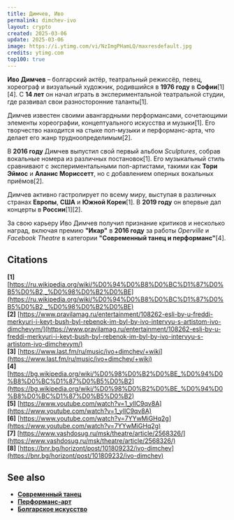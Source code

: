 ```yaml
---
title: Димчев, Иво
permalink: dimchev-ivo
layout: crypto
created: 2025-03-06
update: 2025-03-06
image: https://i.ytimg.com/vi/NzImgPHamLQ/maxresdefault.jpg
credits: ytimg.com
top100: true
---
```


**Иво Димчев** – болгарский актёр, театральный режиссёр, певец, хореограф и визуальный художник, родившийся в **1976 году** в **Софии**[1][4]. С **14 лет** он начал играть в экспериментальной театральной студии, где развивал свои разносторонние таланты[1].

Димчев известен своими авангардными перформансами, сочетающими элементы хореографии, концептуального искусства и музыки[1]. Его творчество находится на стыке поп-музыки и перформанс-арта, что делает его жанр трудноопределимым[2].

В **2016 году** Димчев выпустил свой первый альбом *Sculptures*, собрав вокальные номера из различных постановок[1]. Его музыкальный стиль сравнивают с экспериментальными поп-артистами, такими как **Тори Эймос** и **Аланис Мориссетт**, но с добавлением оперных вокальных приёмов[2].

Димчев активно гастролирует по всему миру, выступая в различных странах **Европы**, **США** и **Южной Кореи**[1]. В **2019 году** он впервые дал концерты в **России**[1][2].

За свою карьеру Иво Димчев получил признание критиков и несколько наград, включая премию **"Икар"** в **2016 году** за работы *Operville* и *Facebook Theatre* в категории **"Современный танец и перформанс"**[4].

## Citations

**[1]** [https://ru.wikipedia.org/wiki/%D0%94%D0%B8%D0%BC%D1%87%D0%B5%D0%B2,_%D0%98%D0%B2%D0%BE](https://ru.wikipedia.org/wiki/%D0%94%D0%B8%D0%BC%D1%87%D0%B5%D0%B2,_%D0%98%D0%B2%D0%BE)  
**[2]** [https://www.pravilamag.ru/entertainment/108262-esli-by-u-freddi-merkyuri-i-keyt-bush-byl-rebenok-im-byl-by-ivo-intervyu-s-artistom-ivo-dimchevym/](https://www.pravilamag.ru/entertainment/108262-esli-by-u-freddi-merkyuri-i-keyt-bush-byl-rebenok-im-byl-by-ivo-intervyu-s-artistom-ivo-dimchevym/)  
**[3]** [https://www.last.fm/ru/music/ivo+dimchev/+wiki](https://www.last.fm/ru/music/ivo+dimchev/+wiki)  
**[4]** [https://bg.wikipedia.org/wiki/%D0%98%D0%B2%D0%BE_%D0%94%D0%B8%D0%BC%D1%87%D0%B5%D0%B2](https://bg.wikipedia.org/wiki/%D0%98%D0%B2%D0%BE_%D0%94%D0%B8%D0%BC%D1%87%D0%B5%D0%B2)  
**[5]** [https://www.youtube.com/watch?v=1_ylIC9qv8A](https://www.youtube.com/watch?v=1_ylIC9qv8A)  
**[6]** [https://www.youtube.com/watch?v=7YYwMiGHq2g](https://www.youtube.com/watch?v=7YYwMiGHq2g)  
**[7]** [https://www.vashdosug.ru/msk/theatre/article/2568326/](https://www.vashdosug.ru/msk/theatre/article/2568326/)  
**[8]** [https://bnr.bg/horizont/post/101809232/ivo-dimchev](https://bnr.bg/horizont/post/101809232/ivo-dimchev)  

## See also

- **[Современный танец](https://ru.wikipedia.org/wiki/Современный_танец)**
- **[Перформанс-арт](https://ru.wikipedia.org/wiki/Перформанс)**
- **[Болгарское искусство](https://ru.wikipedia.org/wiki/Культура_Болгарии)**

<!-- Prompt:  
- Не менять язык статьи, сохранять оригинальный язык.  
- Если тема оформлена как "Имя Фамилия", заголовок должен быть "Фамилия, Имя".  
- Изменить title: A Template на основной топик в статье.  
- Создать permalink: на основе title.  
- Замени date: 2018-01-02 на created: текущую дату в таком же формате  
- Замени update: хххх-хх-хх текущую дату в таком же формате  
- Изменить заголовок раздела "Citations" на ## Citations.  
- Оформить ссылки в разделе "Citations" в формате: **[1]** [URL](URL).  
- При ссылке на источник в тексте, использовать формат: **[x]**, **[x]**.  
- Убедиться, что номера цитат соответствуют записям в разделе "Citations".  
- Сделать номера цитат кликабельными по указанному выше формату.  
- Добавить список связанных тем в том же формате.  
- Если есть списки - конвертируй их в таблицы  
- Выделяй даты, места, географические назавания, адреса, имена собственные **таким образом**  
- Использовать шаблон - "[Название темы](ссылка-на-тему)" для каждого пункта.  
- Раздел ## See also должен включаться автоматически в конец статьи.  
- Результат в md коде  
- Оставить этот Prompt после редактирования в конце кода.  
-->
